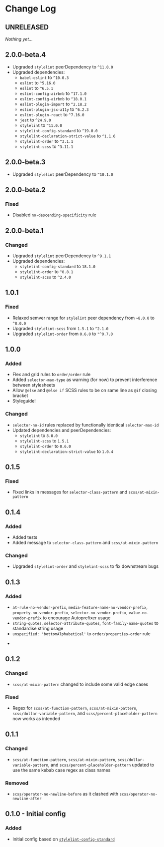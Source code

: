 # Change Log

## UNRELEASED

_Nothing yet..._

## 2.0.0-beta.4
- Upgraded `stylelint` peerDependency to `^11.0.0`
- Upgraded dependencies:
  - `babel-eslint` to `^10.0.3`
  - `eslint` to `^5.16.0`
  - `eslint` to `^6.5.1`
  - `eslint-config-airbnb` to `^17.1.0`
  - `eslint-config-airbnb` to `^18.0.1`
  - `eslint-plugin-import` to `^2.18.2`
  - `eslint-plugin-jsx-a11y` to `^6.2.3`
  - `eslint-plugin-react` to `^7.16.0`
  - `jest` to `^24.9.0`
  - `stylelint` to `^11.0.0`
  - `stylelint-config-standard` to `^19.0.0`
  - `stylelint-declaration-strict-value` to `^1.1.6`
  - `stylelint-order` to `^3.1.1`
  - `stylelint-scss` to `^3.11.1`

## 2.0.0-beta.3
- Upgraded `stylelint` peerDependency to `^10.1.0`

## 2.0.0-beta.2
### Fixed
- Disabled `no-descending-specificity` rule

## 2.0.0-beta.1
### Changed
- Upgraded `stylelint` peerDependency to `^9.1.1`
- Upgraded dependencies:
  - `stylelint-config-standard` to `18.1.0`
  - `stylelint-order` to `^0.8.1`
  - `stylelint-scss` to `^2.4.0`

## 1.0.1
### Fixed
- Relaxed semver range for `stylelint` peer dependency from `~8.0.0` to `^8.0.0`
- Upgraded `stylelint-scss` from `1.5.1` to `^2.1.0`
- Upgraded `stylelint-order` from `0.6.0` to `"^0.7.0`

## 1.0.0
### Added
- Flex and grid rules to `order/order` rule
- Added `selector-max-type` as warning (for now) to prevent interference between stylesheets
- Allow `@else` and `@else if` SCSS rules to be on same line as `@if` closing bracket
- Styleguide!

### Changed
- `selector-no-id` rules replaced by functionally identical `selector-max-id`
- Updated dependencies and peerDependencies:
  - `stylelint` to `8.0.0`
  - `stylelint-scss` to `1.5.1`
  - `stylelint-order` to `0.6.0`
  - `stylelint-declaration-strict-value` to `1.0.4`

## 0.1.5
### Fixed
- Fixed links in messages for `selector-class-pattern` and `scss/at-mixin-pattern`

## 0.1.4
### Added
- Added tests
- Added message to `selector-class-pattern` and `scss/at-mixin-pattern`

### Changed
- Upgraded `stylelint-order` and `stylelint-scss` to fix downstream bugs

## 0.1.3
### Added
- `at-rule-no-vendor-prefix`, `media-feature-name-no-vendor-prefix`, `property-no-vendor-prefix`, `selector-no-vendor-prefix`, `value-no-vendor-prefix` to encourage Autoprefixer usage
- `string-quotes`, `selector-attribute-quotes`, `font-family-name-quotes` to standardise string usage
- `unspecified: 'bottomAlphabetical'` to `order/properties-order` rule
+
## 0.1.2
### Changed
- `scss/at-mixin-pattern` changed to include some valid edge cases

### Fixed
- Regex for `scss/at-function-pattern`, `scss/at-mixin-pattern`, `scss/dollar-variable-pattern`, and `scss/percent-placeholder-pattern` now works as intended

## 0.1.1
### Changed
- `scss/at-function-pattern`, `scss/at-mixin-pattern`, `scss/dollar-variable-pattern`, and `scss/percent-placeholder-pattern` updated to use the same kebab case regex as class names
### Removed
- `scss/operator-no-newline-before` as it clashed with `scss/operator-no-newline-after`

## 0.1.0 - Initial config
### Added
- Initial config based on [`stylelint-config-standard`](https://www.npmjs.com/package/stylelint-config-standard)
